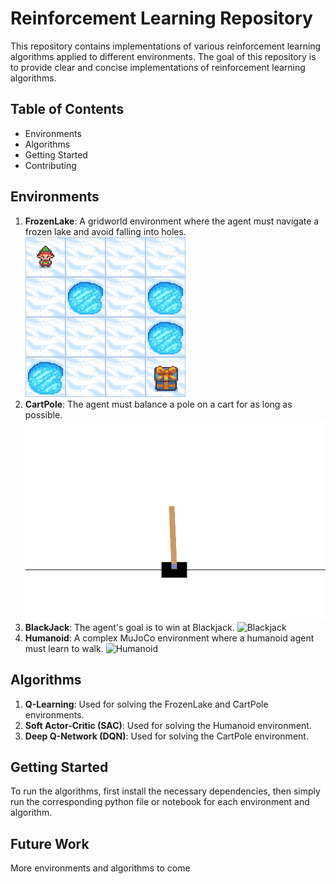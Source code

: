 # Reinforcement Learning Repository

This repository contains implementations of various reinforcement learning algorithms applied to different environments. The goal of this repository is to provide clear and concise implementations of reinforcement learning algorithms.

## Table of Contents
- Environments
- Algorithms
- Getting Started
- Contributing

## Environments
1. **FrozenLake**: A gridworld environment where the agent must navigate a frozen lake and avoid falling into holes.
   ![FrozenLake](./images/frozen_lake.gif)
2. **CartPole**: The agent must balance a pole on a cart for as long as possible.
   ![CartPole](./images/cart_pole.gif)
3. **BlackJack**: The agent's goal is to win at Blackjack.
   ![Blackjack](./images/blackjack.gif)
4. **Humanoid**: A complex MuJoCo environment where a humanoid agent must learn to walk.
   ![Humanoid](./images/humanoid.gif)

## Algorithms
1. **Q-Learning**: Used for solving the FrozenLake and CartPole environments.
2. **Soft Actor-Critic (SAC)**: Used for solving the Humanoid environment.
3. **Deep Q-Network (DQN)**: Used for solving the CartPole environment.

## Getting Started
To run the algorithms, first install the necessary dependencies, then simply run the corresponding python file or notebook for each environment and algorithm.

## Future Work
More environments and algorithms to come
